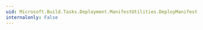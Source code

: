 ```yaml
---
uid: Microsoft.Build.Tasks.Deployment.ManifestUtilities.DeployManifest.XmlMinimumRequiredVersion
internalonly: False
---
```

